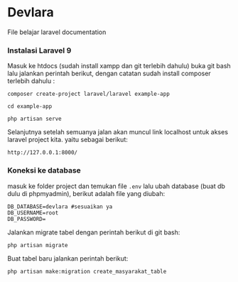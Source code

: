 # Devlara
File belajar laravel documentation

### Instalasi Laravel 9
Masuk ke htdocs (sudah install xampp  dan git terlebih dahulu) buka git bash lalu jalankan perintah berikut, dengan catatan sudah install composer terlebih dahulu :
```
composer create-project laravel/laravel example-app
 
cd example-app
 
php artisan serve
```
Selanjutnya setelah semuanya jalan akan muncul link localhost untuk akses laravel project kita. yaitu sebagai berikut:
```
http://127.0.0.1:8000/
```
### Koneksi ke database
masuk ke folder project dan temukan file ```.env``` lalu ubah database (buat db dulu di phpmyadmin), berikut adalah file yang diubah:
```
DB_DATABASE=devlara #sesuaikan ya
DB_USERNAME=root
DB_PASSWORD=
```
Jalankan migrate tabel dengan perintah berikut di git bash:
```
php artisan migrate
```
Buat tabel baru jalankan perintah berikut:
```
php artisan make:migration create_masyarakat_table
```
